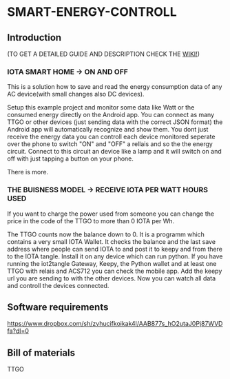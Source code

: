 # SMART-ENERGY-CONTROLL 
## Introduction
(TO GET A DETAILED GUIDE AND DESCRIPTION CHECK THE <a href="https://github.com/IOTAplus/SMART-ENERGY-CONTROLL/wiki/">WIKI!</a>)
### IOTA SMART HOME   -> ON AND OFF
This is a solution how to save and read the energy consumption data of any AC device(with small changes also DC devices). 

Setup this example project and monitor some data like Watt or the consumed energy directly on the Android app.
You can connect as many TTGO or other devices (just sending data with the correct JSON format) the Android app will automatically recognize 
and show them. You dont just receive the energy data you can controll each device monitored seperate over the phone to switch "ON" and "OFF" a rellais and so the the energy circuit.
Connect to this circuit an device like a lamp and it will switch on and off with just tapping a button on your phone.

There is more. 
### THE BUISNESS MODEL -> RECEIVE IOTA PER WATT HOURS USED
If you want to charge the power used from someone you can change the price in the code of the TTGO to more than 0 IOTA per Wh.

The TTGO counts now the balance down to 0. 
It is a programm which contains a very small IOTA Wallet. It checks the balance and the last save address where people can send IOTA to and post it to keepy and from there to the IOTA tangle.
Install it on any device which can run python. 
If you have running the iot2tangle Gateway, Keepy, the Python wallet and at least one TTGO with relais and ACS712 you can check the mobile app.
Add the keepy url you are sending to with the other devices. Now you can watch all data and controll the devices connected.   

## Software requirements
https://www.dropbox.com/sh/zvhucifkoikak4l/AAB877s_hO2utaJ0Pj87WVDfa?dl=0


## Bill of materials
TTGO
